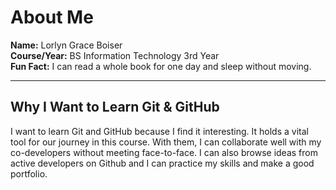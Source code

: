 # About Me

**Name:** Lorlyn Grace Boiser  
**Course/Year:** BS Information Technology 3rd Year  
**Fun Fact:** I can read a whole book for one day and sleep without moving.  

---

## Why I Want to Learn Git & GitHub

I want to learn Git and GitHub because I find it interesting. It holds a vital tool for our journey in this course. With them, I can collaborate well with my co-developers without meeting face-to-face. I can also browse ideas from active developers on Github and I can practice my skills and make a good portfolio. 